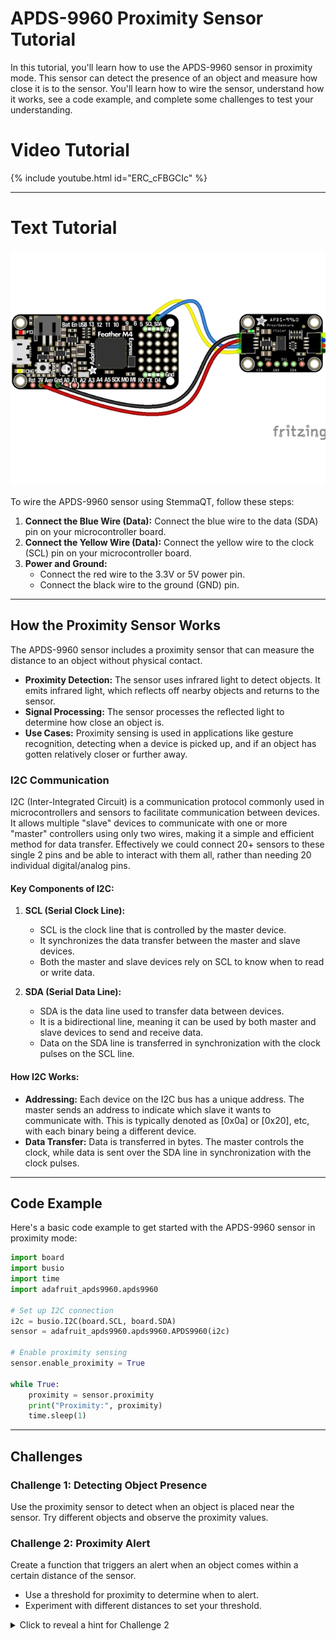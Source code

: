 # APDS-9960 Proximity Sensor Tutorial

In this tutorial, you'll learn how to use the APDS-9960 sensor in proximity mode. This sensor can detect the presence of an object and measure how close it is to the sensor. You'll learn how to wire the sensor, understand how it works, see a code example, and complete some challenges to test your understanding.

# Video Tutorial
{% include youtube.html id="ERC_cFBGCIc" %}

***

# Text Tutorial

![Wiring Diagram](wiring.png)

To wire the APDS-9960 sensor using StemmaQT, follow these steps:

1. **Connect the Blue Wire (Data):** Connect the blue wire to the data (SDA) pin on your microcontroller board.
2. **Connect the Yellow Wire (Data):** Connect the yellow wire to the clock (SCL) pin on your microcontroller board.
3. **Power and Ground:**
   - Connect the red wire to the 3.3V or 5V power pin.
   - Connect the black wire to the ground (GND) pin.

***

## How the Proximity Sensor Works

The APDS-9960 sensor includes a proximity sensor that can measure the distance to an object without physical contact.

- **Proximity Detection:** The sensor uses infrared light to detect objects. It emits infrared light, which reflects off nearby objects and returns to the sensor.
- **Signal Processing:** The sensor processes the reflected light to determine how close an object is.
- **Use Cases:** Proximity sensing is used in applications like gesture recognition, detecting when a device is picked up, and if an object has gotten relatively closer or further away. 

### I2C Communication

I2C (Inter-Integrated Circuit) is a communication protocol commonly used in microcontrollers and sensors to facilitate communication between devices. It allows multiple "slave" devices to communicate with one or more "master" controllers using only two wires, making it a simple and efficient method for data transfer. Effectively we could connect 20+ sensors to these single 2 pins and be able to interact with them all, rather than needing 20 individual digital/analog pins. 

#### Key Components of I2C:

1. **SCL (Serial Clock Line):**
   - SCL is the clock line that is controlled by the master device.
   - It synchronizes the data transfer between the master and slave devices.
   - Both the master and slave devices rely on SCL to know when to read or write data.

2. **SDA (Serial Data Line):**
   - SDA is the data line used to transfer data between devices.
   - It is a bidirectional line, meaning it can be used by both master and slave devices to send and receive data.
   - Data on the SDA line is transferred in synchronization with the clock pulses on the SCL line.

#### How I2C Works:

- **Addressing:** Each device on the I2C bus has a unique address. The master sends an address to indicate which slave it wants to communicate with. This is typically denoted as [0x0a] or [0x20], etc, with each binary being a different device. 
- **Data Transfer:** Data is transferred in bytes. The master controls the clock, while data is sent over the SDA line in synchronization with the clock pulses.

***

## Code Example

Here's a basic code example to get started with the APDS-9960 sensor in proximity mode:

```python
import board
import busio
import time
import adafruit_apds9960.apds9960

# Set up I2C connection
i2c = busio.I2C(board.SCL, board.SDA)
sensor = adafruit_apds9960.apds9960.APDS9960(i2c)

# Enable proximity sensing
sensor.enable_proximity = True

while True:
    proximity = sensor.proximity
    print("Proximity:", proximity)
    time.sleep(1)
```

***

## Challenges

### Challenge 1: Detecting Object Presence

Use the proximity sensor to detect when an object is placed near the sensor. Try different objects and observe the proximity values.

### Challenge 2: Proximity Alert

Create a function that triggers an alert when an object comes within a certain distance of the sensor.

- Use a threshold for proximity to determine when to alert.
- Experiment with different distances to set your threshold.

<details>
<summary>Click to reveal a hint for Challenge 2</summary>
You can use a simple threshold, e.g., if proximity > 50, trigger an alert. Adjust the threshold based on your needs.
</details>
